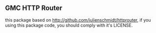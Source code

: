 ## GMC HTTP Router 

this package based on http://github.com/julienschmidt/httprouter, if you using this package code, you should comply with it's LICENSE.

